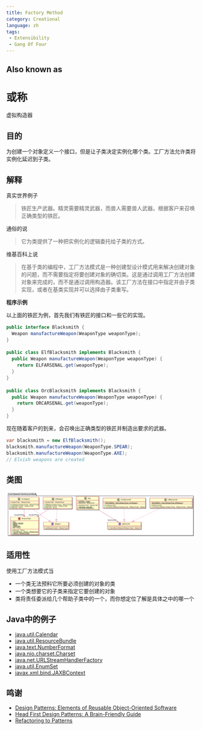 ```yaml
---
title: Factory Method
category: Creational
language: zh
tags:
 - Extensibility
 - Gang Of Four
---
```


## Also known as
# 或称

虚拟构造器

## 目的
为创建一个对象定义一个接口，但是让子类决定实例化哪个类。工厂方法允许类将实例化延迟到子类。

## 解释
真实世界例子

> 铁匠生产武器。精灵需要精灵武器，而兽人需要兽人武器。根据客户来召唤正确类型的铁匠。

通俗的说

> 它为类提供了一种把实例化的逻辑委托给子类的方式。

维基百科上说

> 在基于类的编程中，工厂方法模式是一种创建型设计模式用来解决创建对象的问题，而不需要指定将要创建对象的确切类。这是通过调用工厂方法创建对象来完成的，而不是通过调用构造器。该工厂方法在接口中指定并由子类实现，或者在基类实现并可以选择由子类重写。

 **程序示例**

以上面的铁匠为例，首先我们有铁匠的接口和一些它的实现。

```java
public interface Blacksmith {
  Weapon manufactureWeapon(WeaponType weaponType);
}

public class ElfBlacksmith implements Blacksmith {
  public Weapon manufactureWeapon(WeaponType weaponType) {
    return ELFARSENAL.get(weaponType);
  }
}

public class OrcBlacksmith implements Blacksmith {
  public Weapon manufactureWeapon(WeaponType weaponType) {
    return ORCARSENAL.get(weaponType);
  }
}
```

现在随着客户的到来，会召唤出正确类型的铁匠并制造出要求的武器。

```java
var blacksmith = new ElfBlacksmith();
blacksmith.manufactureWeapon(WeaponType.SPEAR);
blacksmith.manufactureWeapon(WeaponType.AXE);
// Elvish weapons are created
```

## 类图
![alt text](./etc/factory-method.urm.png "Factory Method pattern class diagram")

## 适用性
使用工厂方法模式当

* 一个类无法预料它所要必须创建的对象的类
* 一个类想要它的子类来指定它要创建的对象
* 类将责任委派给几个帮助子类中的一个，而你想定位了解是具体之中的哪一个

## Java中的例子

* [java.util.Calendar](http://docs.oracle.com/javase/8/docs/api/java/util/Calendar.html#getInstance--)
* [java.util.ResourceBundle](http://docs.oracle.com/javase/8/docs/api/java/util/ResourceBundle.html#getBundle-java.lang.String-)
* [java.text.NumberFormat](http://docs.oracle.com/javase/8/docs/api/java/text/NumberFormat.html#getInstance--)
* [java.nio.charset.Charset](http://docs.oracle.com/javase/8/docs/api/java/nio/charset/Charset.html#forName-java.lang.String-)
* [java.net.URLStreamHandlerFactory](http://docs.oracle.com/javase/8/docs/api/java/net/URLStreamHandlerFactory.html#createURLStreamHandler-java.lang.String-)
* [java.util.EnumSet](https://docs.oracle.com/javase/8/docs/api/java/util/EnumSet.html#of-E-)
* [javax.xml.bind.JAXBContext](https://docs.oracle.com/javase/8/docs/api/javax/xml/bind/JAXBContext.html#createMarshaller--)

## 鸣谢

* [Design Patterns: Elements of Reusable Object-Oriented Software](https://www.amazon.com/gp/product/0201633612/ref=as_li_tl?ie=UTF8&camp=1789&creative=9325&creativeASIN=0201633612&linkCode=as2&tag=javadesignpat-20&linkId=675d49790ce11db99d90bde47f1aeb59)
* [Head First Design Patterns: A Brain-Friendly Guide](https://www.amazon.com/gp/product/0596007124/ref=as_li_tl?ie=UTF8&camp=1789&creative=9325&creativeASIN=0596007124&linkCode=as2&tag=javadesignpat-20&linkId=6b8b6eea86021af6c8e3cd3fc382cb5b)
* [Refactoring to Patterns](https://www.amazon.com/gp/product/0321213351/ref=as_li_tl?ie=UTF8&camp=1789&creative=9325&creativeASIN=0321213351&linkCode=as2&tag=javadesignpat-20&linkId=2a76fcb387234bc71b1c61150b3cc3a7)
